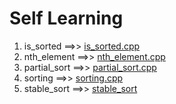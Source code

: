 # Self Learning
1. is_sorted  ==>> [is_sorted.cpp](https://github.com/OmMankar/Cpp_Sample_Programs/blob/main/algorithm-lib/Sorting_Algorithms/is_sorted.cpp)
2. nth_element ==>> [nth_element.cpp](https://github.com/OmMankar/Cpp_Sample_Programs/blob/main/algorithm-lib/Sorting_Algorithms/nth_element.cpp)
3. partial_sort ==>> [partial_sort.cpp](https://github.com/OmMankar/Cpp_Sample_Programs/blob/main/algorithm-lib/Sorting_Algorithms/partial_sort.cpp)
4. sorting ==>> [sorting.cpp](https://github.com/OmMankar/Cpp_Sample_Programs/blob/main/algorithm-lib/Sorting_Algorithms/sorting.cpp)
5. stable_sort ==>> [stable_sort](https://github.com/OmMankar/Cpp_Sample_Programs/blob/main/algorithm-lib/Sorting_Algorithms/stable_sort.cpp)
